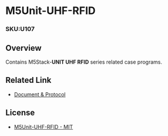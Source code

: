 # M5Unit-UHF-RFID

### SKU:U107

## Overview

Contains M5Stack-**UNIT UHF RFID** series related case programs.

## Related Link

- [Document & Protocol](https://docs.m5stack.com/en/unit/uhf_rfid)

## License

- [M5Unit-UHF-RFID - MIT](LICENSE)
